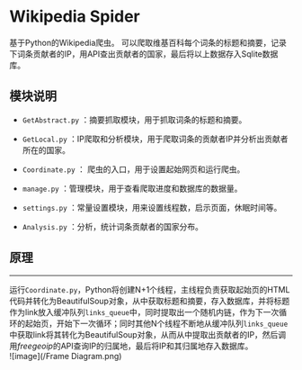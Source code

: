 # Wikipedia Spider
基于Python的Wikipedia爬虫。 可以爬取维基百科每个词条的标题和摘要，记录下词条贡献者的IP，用API查出贡献者的国家，最后将以上数据存入Sqlite数据库。
## 模块说明  
* `GetAbstract.py` ：摘要抓取模块，用于抓取词条的标题和摘要。
* `GetLocal.py`  ：IP爬取和分析模块，用于爬取词条的贡献者IP并分析出贡献者所在的国家。
* `Coordinate.py` ： 爬虫的入口，用于设置起始网页和运行爬虫。
* `manage.py`  ：管理模块，用于查看爬取进度和数据库的数据量。  
* `settings.py`  ：常量设置模块，用来设置线程数，启示页面，休眠时间等。


* `Analysis.py`  ：分析，统计词条贡献者的国家分布。  

## 原理  
*******************
运行`Coordinate.py`，Python将创建N+1个线程，主线程负责获取起始页的HTML代码并转化为BeautifulSoup对象，从中获取标题和摘要，存入数据库，并将标题作为link放入缓冲队列`links_queue`中，同时提取出一个随机内链，作为下一次循环的起始页，开始下一次循环；同时其他N个线程不断地从缓冲队列`links_queue`中获取link将其转化为BeautifulSoup对象，从而从中提取出贡献者的IP，然后调用*freegeoip*的API查询IP的归属地，最后将IP和其归属地存入数据库。  
![image](/Frame Diagram.png)  

